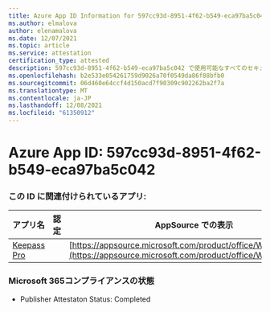 ```yaml
---
title: Azure App ID Information for 597cc93d-8951-4f62-b549-eca97ba5c042
ms.author: elmalova
author: elenamalova
ms.date: 12/07/2021
ms.topic: article
ms.service: attestation
certification_type: attested
description: 597cc93d-8951-4f62-b549-eca97ba5c042 で使用可能なすべてのセキュリティおよびコンプライアンス情報。
ms.openlocfilehash: b2e533e054261759d9026a70f0549da86f88bfb0
ms.sourcegitcommit: 06d460e64ccf4d150acd7f90309c902262ba2f7a
ms.translationtype: MT
ms.contentlocale: ja-JP
ms.lasthandoff: 12/08/2021
ms.locfileid: "61350912"
---
```

# <a name="azure-app-id-597cc93d-8951-4f62-b549-eca97ba5c042"></a>Azure App ID: 597cc93d-8951-4f62-b549-eca97ba5c042


### <a name="apps-associated-with-this-id"></a>この ID に関連付けられているアプリ:
| **アプリ名** | **認定** | **AppSource での表示** |
|--------------|---------------|-----------------------|
| [Keepass Pro](https://docs.microsoft.com/microsoft-365-app-certification/forward/WA200003336) |  | [https://appsource.microsoft.com/product/office/WA200003336](https://appsource.microsoft.com/product/office/WA200003336) |

### <a name="microsoft-365-app-compliance-status"></a>Microsoft 365コンプライアンスの状態
- Publisher Attestaton Status: Completed
